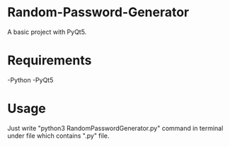 # Random-Password-Generator
A basic project with PyQt5.

# Requirements
-Python
-PyQt5

# Usage
Just write "python3 RandomPasswordGenerator.py" command in terminal under file which contains ".py" file.
